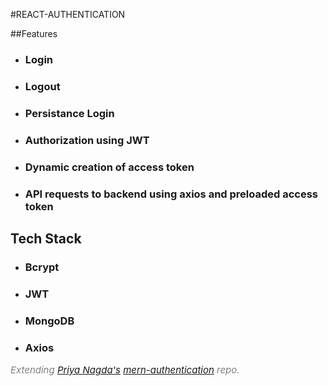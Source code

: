 #REACT-AUTHENTICATION

##Features

- ### Login
- ### Logout
- ### Persistance Login
- ### Authorization using JWT
- ### Dynamic creation of access token
- ### API requests to backend using axios and preloaded access token

## Tech Stack

- ### Bcrypt
- ### JWT
- ### MongoDB
- ### Axios

<p style="color: grey; font-style: italic; font-size:15px">Extending <a href="https://github.com/pri1311">Priya Nagda's</a>  <a href="https://github.com/pri1311/mern-authentication">mern-authentication</a> repo.</p>
